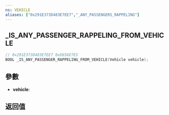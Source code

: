 ```yaml
---
ns: VEHICLE
aliases: ["0x291E373D483E7EE7","_ANY_PASSENGERS_RAPPELING"]
---
```

## _IS_ANY_PASSENGER_RAPPELING_FROM_VEHICLE

```c
// 0x291E373D483E7EE7 0xD656E7E5
BOOL _IS_ANY_PASSENGER_RAPPELING_FROM_VEHICLE(Vehicle vehicle);
```


## 參數
* **vehicle**: 

## 返回值
